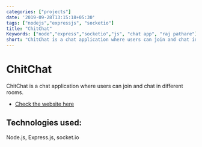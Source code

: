 ```yaml
---
categories: ["projects"]
date: '2019-09-28T13:15:18+05:30'
tags: ["nodejs","expressjs", "socketio"]
title: "ChitChat"
Keywords: ["node","express","socketio","js", "chat app", "raj pathare"]
short: "ChitChat is a chat application where users can join and chat in different rooms."
---
```




# ChitChat

ChitChat is a chat application where users can join and chat in different rooms. 

* [Check the website here](https://rajpathare-socketio-chatapp.herokuapp.com)

## Technologies used: 

Node.js, Express.js, socket.io


